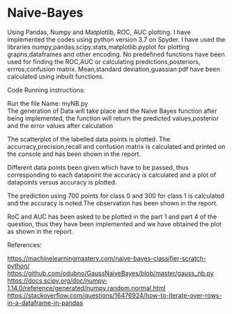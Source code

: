 # Naive-Bayes
Using Pandas, Numpy and Matplotlib, ROC, AUC plotting. 
I have implemented the codes using python version 3.7 on Spyder. 
I have used the libraries numpy,pandas,scipy.stats,matplotlib.pyplot for plotting graphs,dataframes and other encoding. 
No predefined functions have been used for finding the ROC,AUC or calculating predictions,posteriors, errros,confusion matrix. 
Mean,standard deviation,guassian pdf have been calculated using inbuilt functions. 

Code Running instructions: 
 
Run the file Name: myNB.py  
The generation of Data will take place and the Naive Bayes function after being implemented, the function will return the predicted values,posterior and the error values after calculation

The scatterplot of the labelled data points is plotted. 
The accurracy,precision,recall and confusion matrix is calculated and printed on the console and has been shown in the report. 

Different data points been given which have to be passed, thus corresponding to each datapoint the accuracy is calculated and a plot of datapoints versus accuracy is plotted. 

The prediction using 700 points for class 0 and 300 for class 1 is calculated and the accuracy is noted.The observation has been shown in the report. 

 RoC and AUC has been asked to be plotted in the part 1 and part 4 of the question, thus they have been implemented and we have obtained the plot as shown in the report.  

 References: 

https://machinelearningmastery.com/naive-bayes-classifier-scratch-python/ 
https://github.com/odubno/GaussNaiveBayes/blob/master/gauss_nb.py  
https://docs.scipy.org/doc/numpy-1.14.0/reference/generated/numpy.random.normal.html  
https://stackoverflow.com/questions/16476924/how-to-iterate-over-rows-in-a-dataframe-in-pandas  
